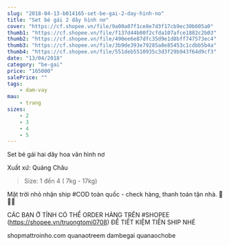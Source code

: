 ```yaml
---
slug: "2018-04-13-b014165-set-be-gai-2-day-hinh-no"
title: "Set bé gái 2 dây hình nơ"
cover: "https://cf.shopee.vn/file/9a00a07f1ce8e7d3f17cb9ec30b605a0"
thumb1: "https://cf.shopee.vn/file/f137d44b00f2cfda107afce1882c2b03"
thumb2: "https://cf.shopee.vn/file/490ee6e87dfc35d9e1d8bff747573ec4"
thumb3: "https://cf.shopee.vn/file/3b9de393e79285a8e85453c1cdbb5b4a"
thumb4: "https://cf.shopee.vn/file/551deb5510935c3d3f29b943f64d9cf3"
date: "13/04/2018"
category: "be-gai"
price: "165000"
salePrice: ""
tags:
    - dam-vay
mau:
    - trang
sizes:
    - 2
    - 3
    - 4
    - 5
---
```


Set bé gái hai dây hoa văn hình nơ

Xuất xứ: Quảng Châu

> Size: 1 đến 4 ( 7kg - 17kg)

Mặt trời nhỏ nhận ship #COD toàn quốc - check hàng, thanh toán tận nhà.  🚚🚚🚚

CÁC BẠN Ở TỈNH CÓ THỂ ORDER HÀNG TRÊN #SHOPEE (https://shopee.vn/truongtomi0708) ĐỂ TIẾT KIỆM TIỀN SHIP NHÉ

<div class="hidden">
shopmattroinho.com quanaotreem dambegai quanaochobe
</div>
